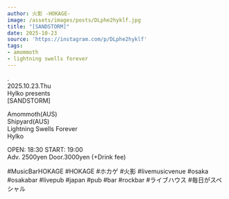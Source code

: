 ```yaml
---
author: 火影 -HOKAGE-
image: /assets/images/posts/DLphe2hyklf.jpg
title: "[SANDSTORM]"
date: 2025-10-23
source: 'https://instagram.com/p/DLphe2hyklf'
tags:
- amommoth
- lightning swells forever
---
```

.<br>
2025.10.23.Thu<br>
Hylko presents<br>
[SANDSTORM]

Amommoth(AUS)<br>
Shipyard(AUS)<br>
Lightning Swells Forever<br>
Hylko

OPEN: 18:30 START: 19:00<br>
Adv. 2500yen Door.3000yen (+Drink fee)

#MusicBarHOKAGE #HOKAGE #ホカゲ #火影 #livemusicvenue #osaka #osakabar #livepub #japan #pub #bar #rockbar #ライブハウス #毎日がスペシャル